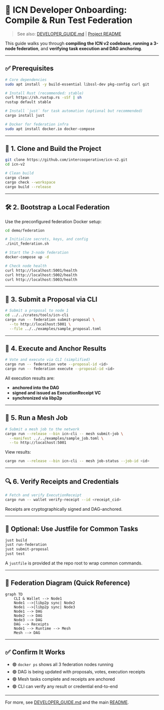 # 🚀 ICN Developer Onboarding: Compile & Run Test Federation

> See also: [DEVELOPER_GUIDE.md](../architecture/DEVELOPER_GUIDE.md) | [Project README](https://github.com/InterCooperative-Network/icn-v2/blob/main/README.md)

This guide walks you through **compiling the ICN v2 codebase**, **running a 3-node federation**, and **verifying task execution and DAG anchoring**.

---

## ✅ Prerequisites

```bash
# Core dependencies
sudo apt install -y build-essential libssl-dev pkg-config curl git

# Install Rust (recommended: stable)
curl https://sh.rustup.rs -sSf | sh
rustup default stable

# Install `just` for task automation (optional but recommended)
cargo install just

# Docker for federation infra
sudo apt install docker.io docker-compose
```

---

## 🧱 1. Clone and Build the Project

```bash
git clone https://github.com/intercooperative/icn-v2.git
cd icn-v2

# Clean build
cargo clean
cargo check --workspace
cargo build --release
```

---

## 🛠️ 2. Bootstrap a Local Federation

Use the preconfigured federation Docker setup:

```bash
cd demo/federation

# Initialize secrets, keys, and config
./init_federation.sh

# Start the 3-node federation
docker-compose up -d

# Check node health
curl http://localhost:5001/health
curl http://localhost:5002/health
curl http://localhost:5003/health
```

---

## 🧪 3. Submit a Proposal via CLI

```bash
# Submit a proposal to node 1
cd ../../crates/tools/icn-cli
cargo run -- federation submit-proposal \
  --to http://localhost:5001 \
  --file ../../examples/sample_proposal.toml
```

---

## 🔁 4. Execute and Anchor Results

```bash
# Vote and execute via CLI (simplified)
cargo run -- federation vote --proposal-id <id>
cargo run -- federation execute --proposal-id <id>
```

All execution results are:

* **anchored into the DAG**
* **signed and issued as ExecutionReceipt VC**
* **synchronized via libp2p**

---

## 🧪 5. Run a Mesh Job

```bash
# Submit a mesh job to the network
cargo run --release --bin icn-cli -- mesh submit-job \
  --manifest ../../examples/sample_job.toml \
  --to http://localhost:5001
```

View results:

```bash
cargo run --release --bin icn-cli -- mesh job-status --job-id <id>
```

---

## 🔍 6. Verify Receipts and Credentials

```bash
# Fetch and verify ExecutionReceipt
cargo run -- wallet verify-receipt --id <receipt_cid>
```

Receipts are cryptographically signed and DAG-anchored.

---

## 🧰 Optional: Use Justfile for Common Tasks

```bash
just build
just run-federation
just submit-proposal
just test
```

A `justfile` is provided at the repo root to wrap common commands.

---

## 📡 Federation Diagram (Quick Reference)

```mermaid
graph TD
    CLI & Wallet --> Node1
    Node1 -->|libp2p sync| Node2
    Node1 -->|libp2p sync| Node3
    Node1 --> DAG
    Node2 --> DAG
    Node3 --> DAG
    DAG --> Receipts
    Node1 --> Runtime --> Mesh
    Mesh --> DAG
```

---

## ✅ Confirm It Works

* 🟢 `docker ps` shows all 3 federation nodes running
* 🟢 DAG is being updated with proposals, votes, execution receipts
* 🟢 Mesh tasks complete and receipts are anchored
* 🟢 CLI can verify any result or credential end-to-end

---

For more, see [DEVELOPER_GUIDE.md](../architecture/DEVELOPER_GUIDE.md) and the main [README](https://github.com/InterCooperative-Network/icn-v2/blob/main/README.md). 